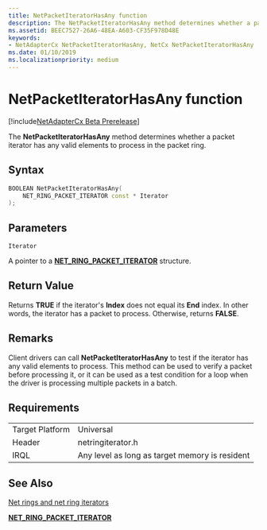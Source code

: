 ```yaml
---
title: NetPacketIteratorHasAny function
description: The NetPacketIteratorHasAny method determines whether a packet iterator has any valid elements to process in the packet ring.
ms.assetid: BEEC7527-26A6-48EA-A603-CF35F978D48E
keywords:
- NetAdapterCx NetPacketIteratorHasAny, NetCx NetPacketIteratorHasAny
ms.date: 01/10/2019
ms.localizationpriority: medium
---
```


# NetPacketIteratorHasAny function

[!include[NetAdapterCx Beta Prerelease](../netcx-beta-prerelease.md)]

The **NetPacketIteratorHasAny** method determines whether a packet iterator has any valid elements to process in the packet ring.

## Syntax

```cpp
BOOLEAN NetPacketIteratorHasAny(
    NET_RING_PACKET_ITERATOR const * Iterator
);
```

## Parameters

`Iterator`

A pointer to a [**NET_RING_PACKET_ITERATOR**](net-ring-packet-iterator.md) structure.

## Return Value

Returns **TRUE** if the iterator's **Index** does not equal its **End** index. In other words, the iterator has a packet to process. Otherwise, returns **FALSE**.

## Remarks

Client drivers can call **NetPacketIteratorHasAny** to test if the iterator has any valid elements to process. This method can be used to verify a packet before processing it, or it can be used as a test condition for a loop when the driver is processing multiple packets in a batch.

## Requirements

|  |  |
| --- | --- |
| Target Platform | Universal |
| Header | netringiterator.h |
| IRQL | Any level as long as target memory is resident |

## See Also

[Net rings and net ring iterators](net-rings-and-net-ring-iterators.md)

[**NET_RING_PACKET_ITERATOR**](net-ring-packet-iterator.md)